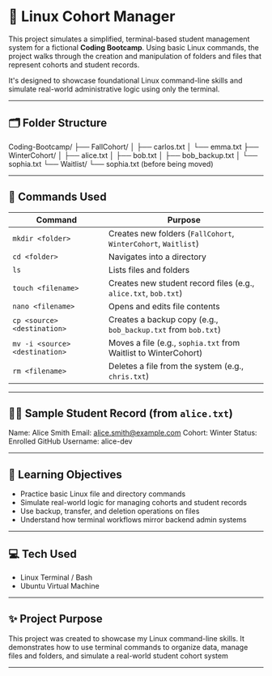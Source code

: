 # 🐧 Linux Cohort Manager

This project simulates a simplified, terminal-based student management system for a fictional **Coding Bootcamp**. Using basic Linux commands, the project walks through the creation and manipulation of folders and files that represent cohorts and student records.

It's designed to showcase foundational Linux command-line skills and simulate real-world administrative logic using only the terminal.

---

## 🗂️ Folder Structure

Coding-Bootcamp/
├── FallCohort/
│ ├── carlos.txt
│ └── emma.txt
├── WinterCohort/
│ ├── alice.txt
│ ├── bob.txt
│ ├── bob_backup.txt
│ └── sophia.txt
└── Waitlist/
└── sophia.txt (before being moved)

---

## 🔧 Commands Used

| Command                        | Purpose                                                                |
|-------------------------------|------------------------------------------------------------------------|
| `mkdir <folder>`              | Creates new folders (`FallCohort`, `WinterCohort`, `Waitlist`)         |
| `cd <folder>`                 | Navigates into a directory                                             |
| `ls`                          | Lists files and folders                                                |
| `touch <filename>`            | Creates new student record files (e.g., `alice.txt`, `bob.txt`)        |
| `nano <filename>`             | Opens and edits file contents                                          |
| `cp <source> <destination>`   | Creates a backup copy (e.g., `bob_backup.txt` from `bob.txt`)          |
| `mv -i <source> <destination>`| Moves a file (e.g., `sophia.txt` from Waitlist to WinterCohort)        |
| `rm <filename>`               | Deletes a file from the system (e.g., `chris.txt`)                     |

---

## 🧑‍🎓 Sample Student Record (from `alice.txt`)

Name: Alice Smith
Email: alice.smith@example.com
Cohort: Winter
Status: Enrolled
GitHub Username: alice-dev


---

## 🧪 Learning Objectives

- Practice basic Linux file and directory commands  
- Simulate real-world logic for managing cohorts and student records  
- Use backup, transfer, and deletion operations on files  
- Understand how terminal workflows mirror backend admin systems

---

## 💻 Tech Used

- Linux Terminal / Bash
- Ubuntu Virtual Machine

---

## ✨ Project Purpose

This project was created to showcase my Linux command-line skills. It demonstrates how to use terminal commands to organize data, manage files and folders, and simulate a real-world student cohort system

---
